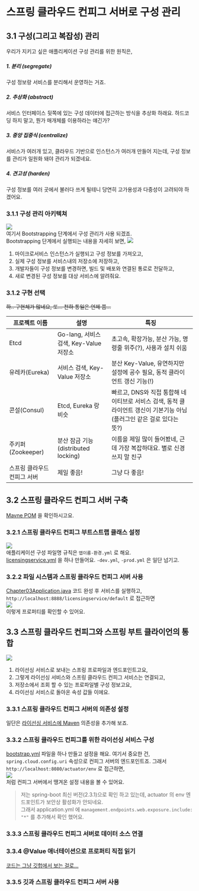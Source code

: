 # 스프링 클라우드 컨피그 서버로 구성 관리

## 3.1 구성(그리고 복잡성) 관리
우리가 지키고 싶은 애플리케이션 구성 관리를 위한 원칙은,

##### 1. 분리 (segregate)
구성 정보랑 서비스를 분리해서 운영하는 거죠.

##### 2. 추상화 (abstract)
서비스 인터페이스 뒷쪽에 있는 구성 데이터에 접근하는 방식을 추상화 하래요. 하드코딩 하지 말고, 뭔가 매개체를 이용하라는 얘긴가?

##### 3. 중앙 집중식 (centralize)
서비스가 여러개 있고, 클라우드 기반으로 인스턴스가 여러개 만들어 지는데, 구성 정보를 관리가 일원화 돼야 관리가 되겠네요.

##### 4. 견고성 (harden)
구성 정보를 여러 곳에서 불러다 쓰게 될테니 당연히 고가용성과 다중성이 고려되야 하겠어요.

### 3.1.1 구성 관리 아키텍쳐
![](001.png)  
여기서 Bootstrapping 단계에서 구성 관리가 사용 되겠죠.  
Bootstrapping 단계에서 실행되는 내용을 자세히 보면,
![](002.png)  
1. 마이크로서비스 인스턴스가 실행되고 구성 정보를 가져오고,
2. 실제 구성 정보를 서비스내의 저장소에 저장하고,
3. 개발자들이 구성 정보를 변경하면, 빌드 및 배포와 연결된 통로로 전달하고,
4. 새로 변경된 구성 정보를 대상 서비스에 알려줘요.

### 3.1.2 구현 선택
~~하.. 구현체가 많네요, 또... 천하 통일은 언제 쯤...~~  

| 프로젝트 이름 | 설명 | 특징 |
|---|---|---|
|Etcd|Go-lang, 서비스 검색, Key-Value 저장소|초고속, 확장가능, 분산 가능, 명령줄 위주(?), 사용과 설치 쉬움|
|유레카(Eureka)|서비스 검색, Key-Value 저장소|분산 Key-Value, 유연하지만 설정에 공수 필요, 동적 클라이언트 갱신 기능(!)|
|콘설(Consul)|Etcd, Eureka 랑 비슷|빠르고, DNS와 직접 통합해 네이티브로 서비스 검색, 동적 클라이언트 갱신이 기본기능 아님(플러그인 같은 걸로 있다는 뜻?)|
|주키퍼(Zookeeper)|분산 잠금 기능(distributed locking)|이름을 제일 많이 들어봤네, 근데 가장 복잡하대요. 별로 신경 쓰지 말 친구|
|스프링 클라우드 컨피그 서버|제일 좋음!|그냥 다 좋음!|

## 3.2 스프링 클라우드 컨피그 서버 구축

[Mavne POM](./pom.xml) 을 확인하시고요.

### 3.2.1 스프링 클라우드 컨피그 부트스트랩 클래스 설정
![](003.png)  
애플리케이션 구성 파일명 규칙은 `앱이름-환경.yml` 로 해요.  
[licensingservice.yml](./src/main/resources/config/licensingservice/licensingservice.yml) 을 하나 만들어요. `-dev.yml`, `-prod.yml` 은 일단 넘기고.

### 3.2.2 파일 시스템과 스프링 클라우드 컨피그 서버 사용

[Chapter03Application.java](./src/main/java/study/spring/springmsajohncarnell/chapter03/Chapter03Application.java) 코드 완성 후 서비스를 실행하고,
`http://localhost:8888/licensingservice/default` 로 접근하면  
![](004.png)  
이렇게 프로퍼티를 확인할 수 있어요.

## 3.3 스프링 클라우드 컨피그와 스프링 부트 클라이언의 통합

![](005.png)  
1. 라이선싱 서비스로 보내는 스프링 프로파일과 엔드포인트고요,
2. 그렇게 라이선싱 서비스와 스프링 클라우드 컨피그 서비스는 연결되고,
3. 저장소에서 조회 할 수 있는 프로파일별 구성 정보고요,
4. 라이선싱 서비스로 돌아온 속성 값들 이에요.

### 3.3.1 스프링 클라우드 컨피그 서버의 의존성 설정

일단은 [라이선싱 서비스에 Maven](../chapter02/pom.xml) 의존성을 추가해 보죠.

### 3.3.2 스프링 클라우드 컨피그를 위한 라이선싱 서비스 구성

[bootstrap.yml](../chapter02/src/main/resources/bootstrap.yml) 파일을 하나 만들고 설정을 해요.
여기서 중요한 건, `spring.cloud.config.uri` 속성으로 컨피그 서버의 엔드포인트죠.
그래서 `http://localhost:8080/actuator/env` 로 접근하면,  
![](006.png)  
처럼 컨피그 서버에서 땡겨온 설정 내용을 볼 수 있어요.
> 저는 spring-boot 최신 버전(2.3.1)으로 확인 하고 있는데, actuator 의 env 엔드포인트가 보안상 활성화가 안되네요.  
> 그래서 application.yml 에 `management.endpoints.web.exposure.include: "*"` 를 추가해서 확인 했어요.

### 3.3.3 스프링 클라우드 컨피그 서버로 데이터 소스 연결
### 3.3.4 @Value 애너테이션으로 프로퍼티 직접 읽기

[코드는 그냥 깃헙에서 보는 걸로...](../chapter02/src/main/java/study/spring/springmsajohncarnel/chapter02)

### 3.3.5 깃과 스프링 클라우드 컨피그 서버 사용
